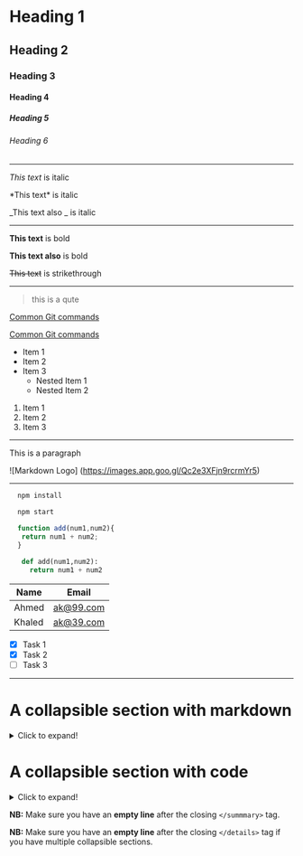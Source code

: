 <!--Headings-->
# Heading 1
## Heading 2 
### Heading 3 
#### Heading 4 
##### Heading 5 
###### Heading 6 

---

<!--Italics-->

*This text* is italic

\*This text\* is italic


_This text also _ is italic

<!--Strong-->

---

**This text** is bold

__This text also__ is bold


<!--Strikethrough-->
~~This text~~ is strikethrough

<!--Horizontal Rule-->

___

<!--Blockquote-->
> this is a qute

<!--Links-->
[Common Git commands](https://github.com/RahmaYasser/common-git-commands)

[Common Git commands](https://github.com/RahmaYasser/common-git-commands
"Common Git commands as a title")


<!--UL-->   
* Item 1 
* Item 2
* Item 3
  * Nested Item 1
  * Nested Item 2

<!--OL-->
1. Item 1
1. Item 2
1. Item 3

___

<!--Inline Code Block-->
<p>This is a paragraph</p>


<!--Images-->
![Markdown Logo]
(https://images.app.goo.gl/Qc2e3XFjn9rcrmYr5)

<!--Code Blocks-->

--- 

```bash
  npm install 
  
  npm start
```

```javascript
  function add(num1,num2){
   return num1 + num2; 
  }
```

```python
   def add(num1,num2):
     return num1 + num2 
``` 
<!--Tables-->
| Name   |Email     | 
|--------|----------|
| Ahmed  |ak@99.com |
| Khaled |ak@39.com |

<!--Task Lists-->
* [x] Task 1 
* [x] Task 2 
* [ ] Task 3
---
<!--Markdown_details-collapsible-->

# A collapsible section with markdown
<details>
  <summary>Click to expand!</summary>

## Heading
1. A numbered
2. list
  * With some
  * Sub bullets
</details>

# A collapsible section with code
<details>
  <summary>Click to expand!</summary>

```bash
  npm install 
  
  npm start
```

```javascript
  function add(num1,num2){
   return num1 + num2; 
  }
```

```python
   def add(num1,num2):
     return num1 + num2 
``` 
</details>

**NB:** Make sure you have an **empty line** after the closing `</summmary>` tag.

**NB:** Make sure you have an **empty line** after the closing `</details>` tag if you have
multiple collapsible sections.

